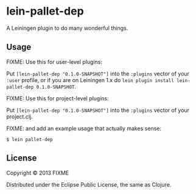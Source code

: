 # lein-pallet-dep

A Leiningen plugin to do many wonderful things.

## Usage

FIXME: Use this for user-level plugins:

Put `[lein-pallet-dep "0.1.0-SNAPSHOT"]` into the `:plugins` vector of your
`:user` profile, or if you are on Leiningen 1.x do `lein plugin install
lein-pallet-dep 0.1.0-SNAPSHOT`.

FIXME: Use this for project-level plugins:

Put `[lein-pallet-dep "0.1.0-SNAPSHOT"]` into the `:plugins` vector of your project.clj.

FIXME: and add an example usage that actually makes sense:

    $ lein pallet-dep

## License

Copyright © 2013 FIXME

Distributed under the Eclipse Public License, the same as Clojure.
